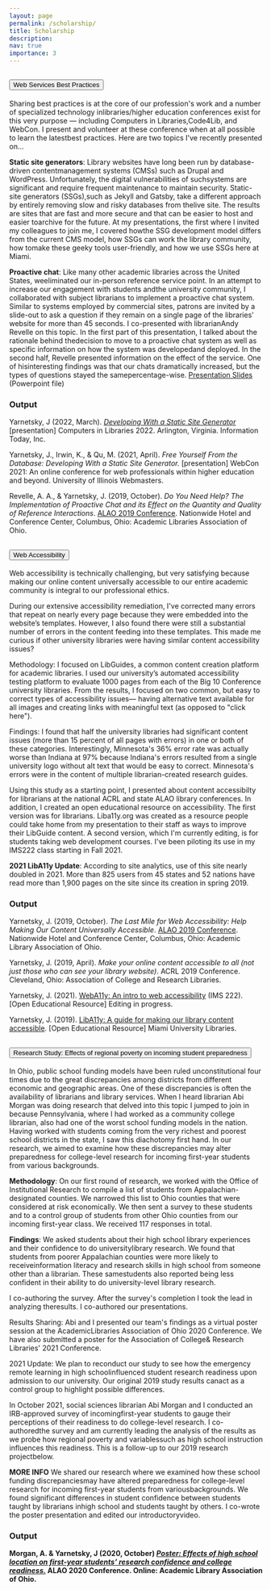 ```yaml
---
layout: page
permalink: /scholarship/
title: Scholarship
description:
nav: true
importance: 3
---
```

<div class="accordion" id="scholarship-accordion" markdown="1">
  <div class="card">
    <div class="card-header" id="headingOne">
      <h2 class="mb-0">
        <button class="btn btn-link btn-block text-left collapsed" data-toggle="collapse" data-target="#collapseOne" aria-expanded="true" aria-controls="collapseOne">Web Services Best Practices</button>
      </h2>
    </div>
    <div id="collapseOne" class="collapse" aria-labelledby="headingOne" data-parent="#scholarship-accordion">
      <div class="card-body">
        <p>Sharing best practices is at the core of our profession's work and a number of specialized technology inlibraries/higher education conferences exist for this very purpose — including Computers in Libraries,Code4Lib, and WebCon. I present and volunteer at these conference when at all possible to learn the latestbest practices. Here are two topics I've recently presented on...</p>
        <p><strong>Static site generators</strong>: Library websites have long been run by database-driven contentmanagement systems (CMSs) such as Drupal and WordPress. Unfortunately, the digital vulnerabilities of suchsystems are significant and require frequent maintenance to maintain security. Static-site generators (SSGs),such as Jekyll and Gatsby, take a different approach by entirely removing slow and risky databases from thelive site. The results are sites that are fast and more secure and that can be easier to host and easier toarchive for the future. At my presentations, the first where I invited my colleagues to join me, I covered howthe SSG development model differs from the current CMS model, how SSGs can work the library community, how tomake these geeky tools user-friendly, and how we use SSGs here at Miami.</p>
        <p><strong>Proactive chat</strong>: Like many other academic libraries across the United States, weeliminated our in-person reference service point. In an attempt to increase our engagement with students andthe university community, I collaborated with subject librarians to implement a proactive chat system. Similar to systems employed by commercial sites, patrons are invited by a slide-out to ask a question if they remain on a single page of the libraries’ website for more than 45 seconds. I co-presented with librarianAndy Revelle on this topic. In the first part of this presentation, I talked about the rationale behind thedecision to move to a proactive chat system as well as specific information on how the system was developedand deployed. In the second half, Revelle presented information on the effect of the service. One of hisinteresting findings was that our chats dramatically increased, but the types of questions stayed the samepercentage-wise. <a href="https://www.alaoweb.org/resources/conferences/2019/archive/Session%202/Proactive%20Chat.pptx">Presentation  Slides</a> (Powerpoint file)</p>
        <h3>Output</h3>
        <p>Yarnetsky, J (2022, March). <em><a href="https://computersinlibraries.infotoday.com/2022/program.aspx#15132">Developing With a Static Site Generator</a></em> [presentation] Computers in Libraries 2022. Arlington, Virginia. Information Today,  Inc.</p>
        <p>Yarnetsky, J., Irwin, K., & Qu, M. (2021, April). <em>Free Yourself From the Database: Developing With a Static Site Generator.</em> [presentation] WebCon 2021: An online conference for web professionals  within higher education and beyond. University of Illinois Webmasters.</p>
        <p>Revelle, A. A., & Yarnetsky, J. (2019, October). <em>Do You Need Help? The Implementation of Proactive Chat and its Effect on the Quantity and Quality of Reference Interactions</em>. <a    href="https://www.alaoweb.org/conferences/2019/program">ALAO 2019 Conference</a>. Nationwide Hotel and Conference Center, Columbus, Ohio: Academic Libraries Association of Ohio.</p>
      </div>
    </div>
  </div>
  <div class="card">
    <div class="card-header" id="headingTwo">
      <h2 class="mb-0">
        <button class="btn btn-link  btn-block text-left collapsed" data-toggle="collapse" data-target="#collapseTwo" aria-expanded="false" aria-controls="collapseTwo">Web Accessibility
        </button>
      </h2>
    </div>
    <div id="collapseTwo" class="collapse" aria-labelledby="headingTwo" data-parent="#scholarship-accordion">
      <div class="card-body">
        <p>Web accessibility is technically challenging, but very satisfying because making our online content universally accessible to our entire academic community is integral to our professional ethics.</p> 
        <p>During our extensive accessibility remediation, I've corrected many errors that repeat on nearly every page because they were embedded into the website’s templates. However, I also found there were still a substantial number of errors in the content feeding into these templates. This made me curious if other university libraries were having similar content accessibility issues?</p>
        <p>Methodology: I focused on LibGuides, a common content creation platform for academic libraries. I used our university’s automated accessibility testing platform to evaluate 1000 pages from each of the Big 10 Conference university libraries. From the results, I focused on two common, but easy to correct types of accessibility issues— having alternative text available for all images and creating links with meaningful text (as opposed to "click here").</p>
        <p>Findings: I found that half the university libraries had significant content issues (more than 15 percent of all pages with errors) in one or both of these categories. Interestingly, Minnesota's 36% error rate was actually worse than Indiana at 97% because Indiana's errors resulted from a single university logo without alt text that would be easy to correct. Minnesota's errors were in the content of multiple librarian-created research guides.</p>
        <p>Using this study as a starting point, I presented about content accessibilty for librarians at the national ACRL and state ALAO library conferences. In addition, I created an open educational resource on accessibility. The first version was for librarians. Liba11y.org was created as a resource people could take home from my presentation to their staff as ways to improve their LibGuide content. A second version, which I'm currently editing, is for students taking web development courses. I've been piloting its use in my IMS222 class starting in Fall 2021.</p>
        <p><strong>2021 LibA11y Update</strong>: According to site analytics, use of this site nearly doubled in 2021. More than 825 users from 45 states and 52 nations have read more than 1,900 pages on the site since its creation in spring 2019.</p>
        <h3>Output</h3>
        <p>Yarnetsky, J. (2019, October). <em>The Last Mile for Web Accessibility: Help Making Our Content Universally Accessible</em>. <a href="https://www.alaoweb.org/conferences/2019/program">ALAO 2019 Conference</a>. Nationwide Hotel and Conference Center, Columbus, Ohio: Academic Library Association of Ohio</strong>.</p>
        <p>Yarnetsky, J. (2019, April). <em>Make your online content accessible to all (not just those who can see your library website)</em>. ACRL 2019 Conference. Cleveland, Ohio: Association of College and Research Libraries.</p>
        <p>Yarnetsky, J. (2021). <a href="https://yarnete.gitbook.io/weba11y-intro/">WebA11y: An intro to web accessibility</a> (IMS 222). [Open Educational Resource] Editing in progress.</p>
        <p>Yarnetsky, J. (2019). <a href="https://www.liba11y.org/">LibA11y: A guide for making our library content accessible</a>. [Open Educational Resource] Miami University Libraries.</p>
        </ul>
      </div>
    </div>
  </div>
  <div class="card">
    <div class="card-header" id="headingThree">
      <h2 class="mb-0">
        <button class="btn btn-link  btn-block text-left collapsed" data-toggle="collapse" data-target="#collapseThree" aria-expanded="false" aria-controls="collapseThree">Research Study: Effects of regional poverty on incoming student preparedness</button>
      </h2>
    </div>
    <div id="collapseThree" class="collapse" aria-labelledby="headingThree" data-parent="#scholarship-accordion">
      <div class="card-body">
        <p>In Ohio, public school funding models have been ruled unconstitutional four times due to the great discrepancies among districts from different economic and geographic areas. One of these discrepancies is often the availability of librarians and library services. When I heard librarian Abi Morgan was doing research that delved into this topic I jumped to join in because Pennsylvania, where I had worked as a community college librarian, also had one of the worst school funding models in the nation. Having worked with students coming from the very richest and poorest school districts in the state, I saw this diachotomy first hand. In our research, we aimed to examine how these discrepancies may alter preparedness for college-level research for incoming first-year students from various backgrounds.</p>
        <p><strong>Methodology</strong>: On our first round of research, we worked with the Office of Institutional Research to compile a list of students from Appalachian-designated counties. We narrowed this list to Ohio counties that were considered at risk economically. We then sent a survey to these students and to a control group of students from other Ohio counties from our incoming first-year class. We received 117 responses in total. </p>
        <p><strong>Findings</strong>: We asked students about their high school library experiences and their confidence to do universitylibrary research. We found that students from poorer Appalachian counties were more likely to receiveinformation literacy and research skills in high school from someone other than a librarian. These samestudents also reported being less confident in their ability to do university-level library research.</p>
        <p>I co-authoring the survey. After the survey's completion I took the lead in analyzing theresults. I co-authored our presentations.</p>
        <p>Results Sharing: Abi and I presented our team's findings as a virtual poster session at the AcademicLibraries Association of Ohio 2020 Conference. We have also submitted a poster for the Association of College& Research Libraries' 2021 Conference.</p>
        <p>2021 Update: We plan to reconduct our study to see how the emergency remote learning in high schoolinfluenced student research readiness upon admission to our university. Our original 2019 study results canact as a control group to highlight possible differences.</p>
        <p>In October 2021, social sciences librarian Abi Morgan and I conducted an IRB-approved survey of incomingfirst-year students to gauge their perceptions of their readiness to do college-level research. I co-authoredthe survey and am currently leading the analysis of the results as we probe how regional poverty and variablessuch as high school instruction influences this readiness. This is a follow-up to our 2019 research projectbelow.</p>
        <p><strong>MORE INFO</strong> We shared our research where we examined how these school funding discrepanciesmay have altered preparedness for college-level research for incoming first-year students from variousbackgrounds. We found significant differences in student confidence between students taught by librarians inhigh school and students taught by others. I co-wrote the poster presentation and edited our introductoryvideo.</p>
        <h3>Output</h3>
        <p><strong>Morgan, A. & Yarnetsky, J (2020, October) <em><a href="https://2020.alaoweb.org/posters/hs-location">Poster: Effects of high school location on first-year students’ research confidence and college readiness.</a></em> ALAO 2020 Conference. Online:  Academic Library Association of Ohio.</strong></p>
      </div>
    </div>
  </div>
</div>